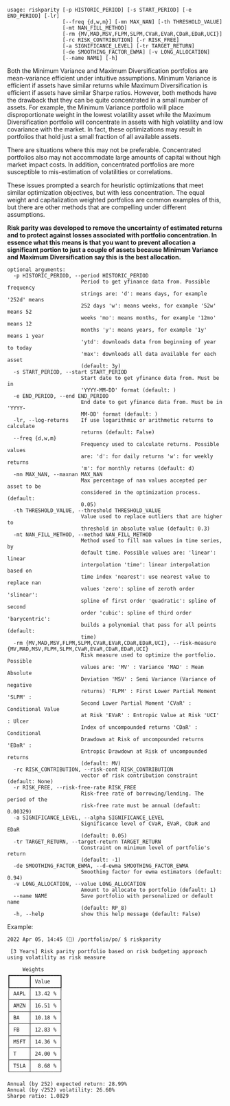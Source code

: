 ```
usage: riskparity [-p HISTORIC_PERIOD] [-s START_PERIOD] [-e END_PERIOD] [-lr]
                  [--freq {d,w,m}] [-mn MAX_NAN] [-th THRESHOLD_VALUE]
                  [-mt NAN_FILL_METHOD]
                  [-rm {MV,MAD,MSV,FLPM,SLPM,CVaR,EVaR,CDaR,EDaR,UCI}]
                  [-rc RISK_CONTRIBUTION] [-r RISK_FREE]
                  [-a SIGNIFICANCE_LEVEL] [-tr TARGET_RETURN]
                  [-de SMOOTHING_FACTOR_EWMA] [-v LONG_ALLOCATION]
                  [--name NAME] [-h]
```

Both the Minimum Variance and Maximum Diversification portfolios are mean-variance efficient under intuitive assumptions. Minimum Variance is efficient if assets have similar returns while Maximum Diversification is efficient if assets have similar Sharpe ratios. However, both methods have the drawback that they can be quite concentrated in a small number of assets. For example, the Minimum Variance portfolio will place disproportionate weight in the lowest volatility asset while the Maximum Diversification portfolio will concentrate in assets with high volatility and low covariance with the market. In fact, these optimizations may result in portfolios that hold just a small fraction of all available assets.

There are situations where this may not be preferable. Concentrated portfolios also may not accommodate large amounts of capital without high market impact costs. In addition, concentrated portfolios are more susceptible to mis-estimation of volatilities or correlations.

These issues prompted a search for heuristic optimizations that meet similar optimization objectives, but with less concentration. The equal weight and capitalization weighted portfolios are common examples of this, but there are other methods that are compelling under different assumptions.

**Risk parity was developed to remove the uncertainty of estimated returns and to protect against losses associated with portfolio concentration. In essence what this means is that you want to prevent allocation a significant portion to just a couple of assets because Minimum Variance and Maximum Diversification say this is the best allocation.**

```
optional arguments:
  -p HISTORIC_PERIOD, --period HISTORIC_PERIOD
                        Period to get yfinance data from. Possible frequency
                        strings are: 'd': means days, for example '252d' means
                        252 days 'w': means weeks, for example '52w' means 52
                        weeks 'mo': means months, for example '12mo' means 12
                        months 'y': means years, for example '1y' means 1 year
                        'ytd': downloads data from beginning of year to today
                        'max': downloads all data available for each asset
                        (default: 3y)
  -s START_PERIOD, --start START_PERIOD
                        Start date to get yfinance data from. Must be in
                        'YYYY-MM-DD' format (default: )
  -e END_PERIOD, --end END_PERIOD
                        End date to get yfinance data from. Must be in 'YYYY-
                        MM-DD' format (default: )
  -lr, --log-returns    If use logarithmic or arithmetic returns to calculate
                        returns (default: False)
  --freq {d,w,m}
                        Frequency used to calculate returns. Possible values
                        are: 'd': for daily returns 'w': for weekly returns
                        'm': for monthly returns (default: d)
  -mn MAX_NAN, --maxnan MAX_NAN
                        Max percentage of nan values accepted per asset to be
                        considered in the optimization process. (default:
                        0.05)
  -th THRESHOLD_VALUE, --threshold THRESHOLD_VALUE
                        Value used to replace outliers that are higher to
                        threshold in absolute value (default: 0.3)
  -mt NAN_FILL_METHOD, --method NAN_FILL_METHOD
                        Method used to fill nan values in time series, by
                        default time. Possible values are: 'linear': linear
                        interpolation 'time': linear interpolation based on
                        time index 'nearest': use nearest value to replace nan
                        values 'zero': spline of zeroth order 'slinear':
                        spline of first order 'quadratic': spline of second
                        order 'cubic': spline of third order 'barycentric':
                        builds a polynomial that pass for all points (default:
                        time)
  -rm {MV,MAD,MSV,FLPM,SLPM,CVaR,EVaR,CDaR,EDaR,UCI}, --risk-measure {MV,MAD,MSV,FLPM,SLPM,CVaR,EVaR,CDaR,EDaR,UCI}
                        Risk measure used to optimize the portfolio. Possible
                        values are: 'MV' : Variance 'MAD' : Mean Absolute
                        Deviation 'MSV' : Semi Variance (Variance of negative
                        returns) 'FLPM' : First Lower Partial Moment 'SLPM' :
                        Second Lower Partial Moment 'CVaR' : Conditional Value
                        at Risk 'EVaR' : Entropic Value at Risk 'UCI' : Ulcer
                        Index of uncompounded returns 'CDaR' : Conditional
                        Drawdown at Risk of uncompounded returns 'EDaR' :
                        Entropic Drawdown at Risk of uncompounded returns
                        (default: MV)
  -rc RISK_CONTRIBUTION, --risk-cont RISK_CONTRIBUTION
                        vector of risk contribution constraint (default: None)
  -r RISK_FREE, --risk-free-rate RISK_FREE
                        Risk-free rate of borrowing/lending. The period of the
                        risk-free rate must be annual (default: 0.00329)
  -a SIGNIFICANCE_LEVEL, --alpha SIGNIFICANCE_LEVEL
                        Significance level of CVaR, EVaR, CDaR and EDaR
                        (default: 0.05)
  -tr TARGET_RETURN, --target-return TARGET_RETURN
                        Constraint on minimum level of portfolio's return
                        (default: -1)
  -de SMOOTHING_FACTOR_EWMA, --d-ewma SMOOTHING_FACTOR_EWMA
                        Smoothing factor for ewma estimators (default: 0.94)
  -v LONG_ALLOCATION, --value LONG_ALLOCATION
                        Amount to allocate to portfolio (default: 1)
  --name NAME           Save portfolio with personalized or default name
                        (default: RP_8)
  -h, --help            show this help message (default: False)
  ```

Example:
```
2022 Apr 05, 14:45 (🦋) /portfolio/po/ $ riskparity

 [3 Years] Risk parity portfolio based on risk budgeting approach
using volatility as risk measure

     Weights
┏━━━━━━┳━━━━━━━━━┓
┃      ┃ Value   ┃
┡━━━━━━╇━━━━━━━━━┩
│ AAPL │ 13.42 % │
├──────┼─────────┤
│ AMZN │ 16.51 % │
├──────┼─────────┤
│ BA   │ 10.18 % │
├──────┼─────────┤
│ FB   │ 12.83 % │
├──────┼─────────┤
│ MSFT │ 14.36 % │
├──────┼─────────┤
│ T    │ 24.00 % │
├──────┼─────────┤
│ TSLA │  8.68 % │
└──────┴─────────┘

Annual (by 252) expected return: 28.99%
Annual (by √252) volatility: 26.60%
Sharpe ratio: 1.0829
```
